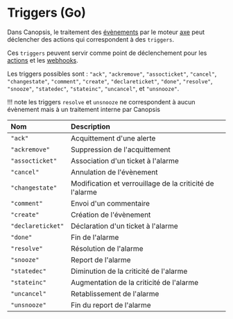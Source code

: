# Triggers (Go)

Dans Canopsis, le traitement des [évènements](../../guide-utilisation/vocabulaire/index.md#evenement) par le moteur [axe](../moteurs/moteur-axe.md) peut déclencher des actions qui correspondent à des `triggers`.

Ces `triggers` peuvent servir comme point de déclenchement pour les [actions](../moteurs/moteur-action.md) et les [webhooks](../moteurs/moteur-webhook.md).

Les triggers possibles sont : `"ack"`, `"ackremove"`, `"assocticket"`, `"cancel"`, `"changestate"`, `"comment"`, `"create"`, `"declareticket"`, `"done"`, `"resolve"`, `"snooze"`, `"statedec"`, `"stateinc"`, `"uncancel"`, et `"unsnooze"`.

!!! note
    les triggers `resolve` et `unsnooze` ne correspondent à aucun évènement mais à un traitement interne par Canopsis

| Nom               | Description                                              |
|:----------------- |:-------------------------------------------------------- |
| `"ack"`           | Acquittement d'une alerte                                |
| `"ackremove"`     | Suppression de l'acquittement                            |
| `"assocticket"`   | Association d'un ticket à l'alarme                       |
| `"cancel"`        | Annulation de l'évènement                                |
| `"changestate"`   | Modification et verrouillage de la criticité de l'alarme |
| `"comment"`       | Envoi d'un commentaire                                   |
| `"create"`        | Création de l'évènement                                  |
| `"declareticket"` | Déclaration d'un ticket à l'alarme                       |
| `"done"`          | Fin de l'alarme                                          |
| `"resolve"`       | Résolution de l'alarme                                   |
| `"snooze"`        | Report de l'alarme                                       |
| `"statedec"`      | Diminution de la criticité de l'alarme                   |
| `"stateinc"`      | Augmentation de la criticité de l'alarme                 |
| `"uncancel"`      | Retablissement de l'alarme                               |
| `"unsnooze"`      | Fin du report de l'alarme                                |
